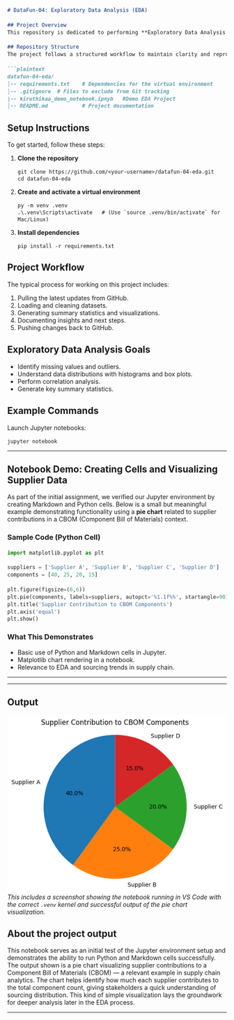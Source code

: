 ````markdown
# DataFun-04: Exploratory Data Analysis (EDA)

## Project Overview
This repository is dedicated to performing **Exploratory Data Analysis (EDA)** on structured datasets. The goal is to uncover meaningful insights, clean data, visualize distributions, and identify trends that inform decision-making.

## Repository Structure
The project follows a structured workflow to maintain clarity and reproducibility:

```plaintext
datafun-04-eda/
│-- requirements.txt    # Dependencies for the virtual environment
│-- .gitignore  # Files to exclude from Git tracking
|-- kiruthikaa_demo_notebook.ipnyb   #Demo EDA Project      
│-- README.md           # Project documentation
````

## Setup Instructions

To get started, follow these steps:

1. **Clone the repository**

   ```shell
   git clone https://github.com/<your-username>/datafun-04-eda.git
   cd datafun-04-eda
   ```

2. **Create and activate a virtual environment**

   ```shell
   py -m venv .venv
   .\.venv\Scripts\activate   # (Use `source .venv/bin/activate` for Mac/Linux)
   ```

3. **Install dependencies**

   ```shell
   pip install -r requirements.txt
   ```

## Project Workflow

The typical process for working on this project includes:

1. Pulling the latest updates from GitHub.
2. Loading and cleaning datasets.
3. Generating summary statistics and visualizations.
4. Documenting insights and next steps.
5. Pushing changes back to GitHub.

## Exploratory Data Analysis Goals

* Identify missing values and outliers.
* Understand data distributions with histograms and box plots.
* Perform correlation analysis.
* Generate key summary statistics.

## Example Commands

Launch Jupyter notebooks:

```shell
jupyter notebook
```

---

## Notebook Demo: Creating Cells and Visualizing Supplier Data

As part of the initial assignment, we verified our Jupyter environment by creating Markdown and Python cells. Below is a small but meaningful example demonstrating functionality using a **pie chart** related to supplier contributions in a CBOM (Component Bill of Materials) context.

### Sample Code (Python Cell)

```python
import matplotlib.pyplot as plt

suppliers = ['Supplier A', 'Supplier B', 'Supplier C', 'Supplier D']
components = [40, 25, 20, 15]

plt.figure(figsize=(6,6))
plt.pie(components, labels=suppliers, autopct='%1.1f%%', startangle=90)
plt.title('Supplier Contribution to CBOM Components')
plt.axis('equal')
plt.show()
```

### What This Demonstrates

* Basic use of Python and Markdown cells in Jupyter.
* Matplotlib chart rendering in a notebook.
* Relevance to EDA and sourcing trends in supply chain.

---

---

## Output

![Notebook Screenshot](output.png)
*This includes a screenshot showing the notebook running in VS Code with the correct `.venv` kernel and successful output of the pie chart visualization.*

## About the project output

This notebook serves as an initial test of the Jupyter environment setup and demonstrates the ability to run Python and Markdown cells successfully. The output shown is a pie chart visualizing supplier contributions to a Component Bill of Materials (CBOM) — a relevant example in supply chain analytics.
The chart helps identify how much each supplier contributes to the total component count, giving stakeholders a quick understanding of sourcing distribution. This kind of simple visualization lays the groundwork for deeper analysis later in the EDA process.

---

```
